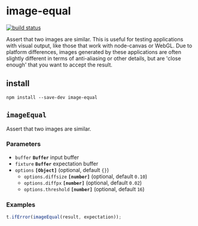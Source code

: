 # image-equal

[![build status](https://secure.travis-ci.org/mapbox/image-equal.svg)](http://travis-ci.org/mapbox/image-equal)

Assert that two images are similar. This is useful for testing applications
with visual output, like those that work with node-canvas or WebGL. Due
to platform differences, images generated by these applications are often
slightly different in terms of anti-aliasing or other details, but are
'close enough' that you want to accept the result.

## install

    npm install --save-dev image-equal

## `imageEqual`

Assert that two images are similar.

### Parameters

* `buffer` **`Buffer`** input buffer
* `fixture` **`Buffer`** expectation buffer
* `options` **`[Object]`**  (optional, default `{}`)
  * `options.diffsize` **`[number]`**  (optional, default `0.10`)
  * `options.diffpx` **`[number]`**  (optional, default `0.02`)
  * `options.threshold` **`[number]`**  (optional, default `16`)


### Examples

```js
t.ifError(imageEqual(result, expectation));
```
